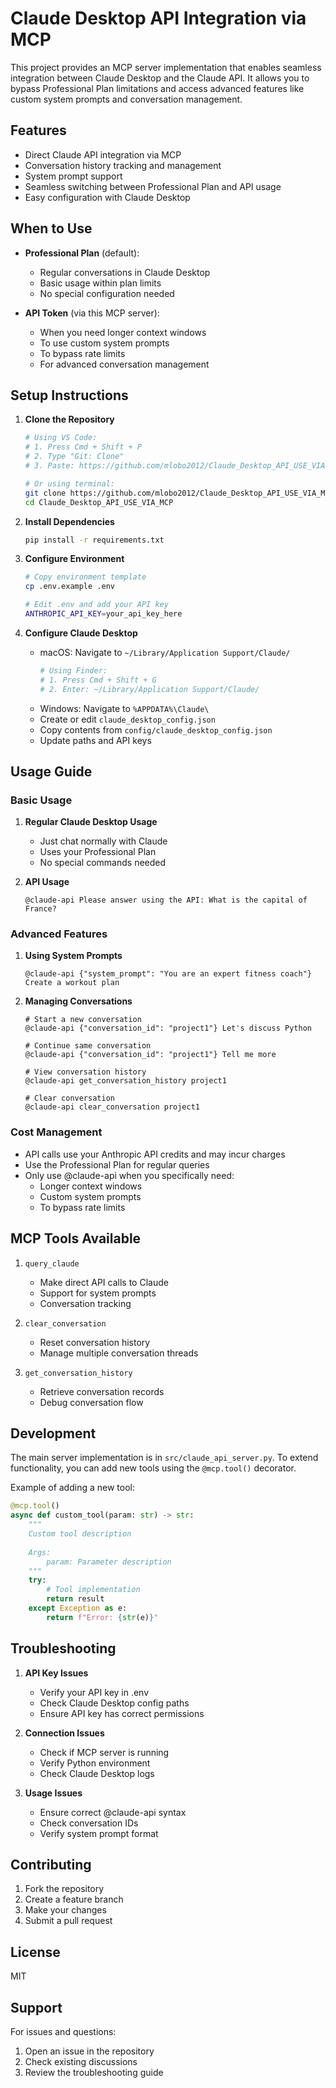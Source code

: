 # Claude Desktop API Integration via MCP

This project provides an MCP server implementation that enables seamless integration between Claude Desktop and the Claude API. It allows you to bypass Professional Plan limitations and access advanced features like custom system prompts and conversation management.

## Features

- Direct Claude API integration via MCP
- Conversation history tracking and management
- System prompt support
- Seamless switching between Professional Plan and API usage
- Easy configuration with Claude Desktop

## When to Use

- **Professional Plan** (default):
  - Regular conversations in Claude Desktop
  - Basic usage within plan limits
  - No special configuration needed

- **API Token** (via this MCP server):
  - When you need longer context windows
  - To use custom system prompts
  - To bypass rate limits
  - For advanced conversation management

## Setup Instructions

1. **Clone the Repository**
   ```bash
   # Using VS Code:
   # 1. Press Cmd + Shift + P
   # 2. Type "Git: Clone"
   # 3. Paste: https://github.com/mlobo2012/Claude_Desktop_API_USE_VIA_MCP.git

   # Or using terminal:
   git clone https://github.com/mlobo2012/Claude_Desktop_API_USE_VIA_MCP.git
   cd Claude_Desktop_API_USE_VIA_MCP
   ```

2. **Install Dependencies**
   ```bash
   pip install -r requirements.txt
   ```

3. **Configure Environment**
   ```bash
   # Copy environment template
   cp .env.example .env

   # Edit .env and add your API key
   ANTHROPIC_API_KEY=your_api_key_here
   ```

4. **Configure Claude Desktop**
   - macOS: Navigate to `~/Library/Application Support/Claude/`
     ```bash
     # Using Finder:
     # 1. Press Cmd + Shift + G
     # 2. Enter: ~/Library/Application Support/Claude/
     ```
   - Windows: Navigate to `%APPDATA%\Claude\`
   - Create or edit `claude_desktop_config.json`
   - Copy contents from `config/claude_desktop_config.json`
   - Update paths and API keys

## Usage Guide

### Basic Usage

1. **Regular Claude Desktop Usage**
   - Just chat normally with Claude
   - Uses your Professional Plan
   - No special commands needed

2. **API Usage**
   ```
   @claude-api Please answer using the API: What is the capital of France?
   ```

### Advanced Features

1. **Using System Prompts**
   ```
   @claude-api {"system_prompt": "You are an expert fitness coach"} Create a workout plan
   ```

2. **Managing Conversations**
   ```
   # Start a new conversation
   @claude-api {"conversation_id": "project1"} Let's discuss Python

   # Continue same conversation
   @claude-api {"conversation_id": "project1"} Tell me more

   # View conversation history
   @claude-api get_conversation_history project1

   # Clear conversation
   @claude-api clear_conversation project1
   ```

### Cost Management

- API calls use your Anthropic API credits and may incur charges
- Use the Professional Plan for regular queries
- Only use @claude-api when you specifically need:
  - Longer context windows
  - Custom system prompts
  - To bypass rate limits

## MCP Tools Available

1. `query_claude`
   - Make direct API calls to Claude
   - Support for system prompts
   - Conversation tracking

2. `clear_conversation`
   - Reset conversation history
   - Manage multiple conversation threads

3. `get_conversation_history`
   - Retrieve conversation records
   - Debug conversation flow

## Development

The main server implementation is in `src/claude_api_server.py`. To extend functionality, you can add new tools using the `@mcp.tool()` decorator.

Example of adding a new tool:

```python
@mcp.tool()
async def custom_tool(param: str) -> str:
    """
    Custom tool description
    
    Args:
        param: Parameter description
    """
    try:
        # Tool implementation
        return result
    except Exception as e:
        return f"Error: {str(e)}"
```

## Troubleshooting

1. **API Key Issues**
   - Verify your API key in .env
   - Check Claude Desktop config paths
   - Ensure API key has correct permissions

2. **Connection Issues**
   - Check if MCP server is running
   - Verify Python environment
   - Check Claude Desktop logs

3. **Usage Issues**
   - Ensure correct @claude-api syntax
   - Check conversation IDs
   - Verify system prompt format

## Contributing

1. Fork the repository
2. Create a feature branch
3. Make your changes
4. Submit a pull request

## License

MIT

## Support

For issues and questions:
1. Open an issue in the repository
2. Check existing discussions
3. Review the troubleshooting guide